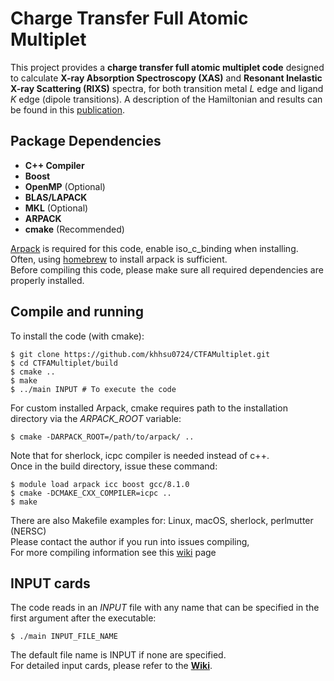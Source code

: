 # Charge Transfer Full Atomic Multiplet

This project provides a **charge transfer full atomic multiplet code** designed to calculate **X-ray Absorption Spectroscopy (XAS)** and **Resonant Inelastic X-ray Scattering (RIXS)** spectra, for both transition metal *L* edge and ligand *K* edge (dipole transitions). A description of the Hamiltonian and results can be found in this [publication](https://chemrxiv.org/engage/chemrxiv/article-details/6671eb0e5101a2ffa8e63407).

## Package Dependencies
- **C++ Compiler**
- **Boost**
- **OpenMP** (Optional)
- **BLAS/LAPACK**
- **MKL** (Optional)
- **ARPACK** 
- **cmake** (Recommended)

[Arpack](https://github.com/opencollab/arpack-ng) is required for this code, enable iso_c_binding when installing. \
Often, using [homebrew](https://brew.sh/) to install arpack is sufficient. \
Before compiling this code, please make sure all required dependencies are properly installed.

## Compile and running
To install the code (with cmake):
```
$ git clone https://github.com/khhsu0724/CTFAMultiplet.git
$ cd CTFAMultiplet/build
$ cmake ..
$ make
$ ../main INPUT # To execute the code
```

For custom installed Arpack, cmake requires path to the installation directory via the *ARPACK_ROOT* variable:
```
$ cmake -DARPACK_ROOT=/path/to/arpack/ ..
```

Note that for sherlock, icpc compiler is needed instead of c++. \
Once in the build directory, issue these command: 
```
$ module load arpack icc boost gcc/8.1.0
$ cmake -DCMAKE_CXX_COMPILER=icpc ..
$ make
```

There are also Makefile examples for: Linux, macOS, sherlock, perlmutter (NERSC) \
Please contact the author if you run into issues compiling,\
For more compiling information see this [wiki](https://github.com/khhsu0724/CTFAMultiplet/wiki/Getting-Started) page


## INPUT cards
The code reads in an *INPUT* file with any name that can be specified in the first argument after the executable:
```
$ ./main INPUT_FILE_NAME
```
The default file name is INPUT if none are specified.\
For detailed input cards, please refer to the **[Wiki](https://github.com/khhsu0724/CTFAMultiplet/wiki/Input-Parameters)**.
